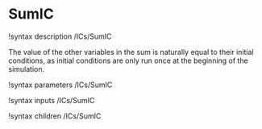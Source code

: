 # SumIC

!syntax description /ICs/SumIC

The value of the other variables in the sum is naturally equal to their initial conditions,
as initial conditions are only run once at the beginning of the simulation.

!syntax parameters /ICs/SumIC

!syntax inputs /ICs/SumIC

!syntax children /ICs/SumIC
